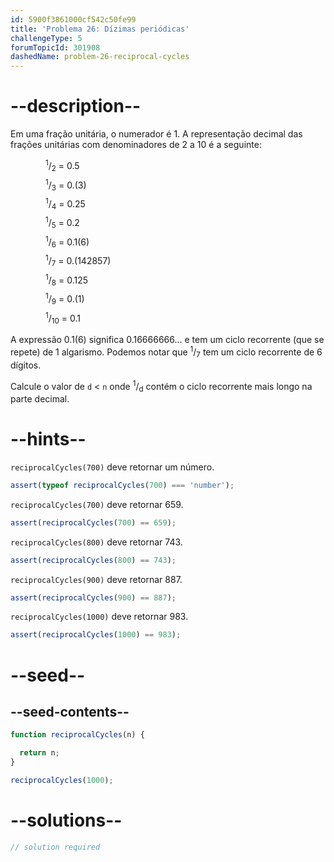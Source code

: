 ```yaml
---
id: 5900f3861000cf542c50fe99
title: 'Problema 26: Dízimas periódicas'
challengeType: 5
forumTopicId: 301908
dashedName: problem-26-reciprocal-cycles
---
```


# --description--

Em uma fração unitária, o numerador é 1. A representação decimal das frações unitárias com denominadores de 2 a 10 é a seguinte:

<div style='padding-left: 4em; display: inline-grid; grid-template-rows: auto; row-gap: 7px;'><div><sup>1</sup>/<sub>2</sub> = 0.5</div><div><sup>1</sup>/<sub>3</sub> = 0.(3)</div><div><sup>1</sup>/<sub>4</sub> = 0.25</div><div><sup>1</sup>/<sub>5</sub> = 0.2</div><div><sup>1</sup>/<sub>6</sub> = 0.1(6)</div><div><sup>1</sup>/<sub>7</sub> = 0.(142857)</div><div><sup>1</sup>/<sub>8</sub> = 0.125</div><div><sup>1</sup>/<sub>9</sub> = 0.(1)</div><div><sup>1</sup>/<sub>10</sub> = 0.1</div></div>

A expressão 0.1(6) significa 0.16666666... e tem um ciclo recorrente (que se repete) de 1 algarismo. Podemos notar que <sup>1</sup>/<sub>7</sub> tem um ciclo recorrente de 6 dígitos.

Calcule o valor de `d` &lt; `n` onde <sup>1</sup>/<sub>d</sub> contém o ciclo recorrente mais longo na parte decimal.

# --hints--

`reciprocalCycles(700)` deve retornar um número.

```js
assert(typeof reciprocalCycles(700) === 'number');
```

`reciprocalCycles(700)` deve retornar 659.

```js
assert(reciprocalCycles(700) == 659);
```

`reciprocalCycles(800)` deve retornar 743.

```js
assert(reciprocalCycles(800) == 743);
```

`reciprocalCycles(900)` deve retornar 887.

```js
assert(reciprocalCycles(900) == 887);
```

`reciprocalCycles(1000)` deve retornar 983.

```js
assert(reciprocalCycles(1000) == 983);
```

# --seed--

## --seed-contents--

```js
function reciprocalCycles(n) {

  return n;
}

reciprocalCycles(1000);
```

# --solutions--

```js
// solution required
```
